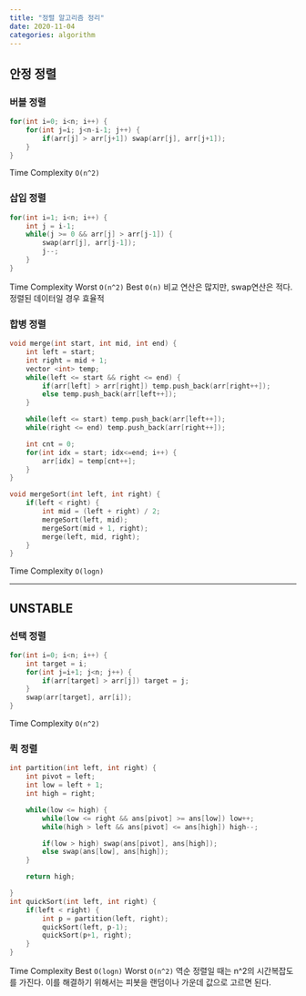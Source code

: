 ```yaml
---
title: "정렬 알고리즘 정리"
date: 2020-11-04
categories: algorithm
---
```


## 안정 정렬

### 버블 정렬
```c++
for(int i=0; i<n; i++) {
    for(int j=i; j<n-i-1; j++) {
        if(arr[j] > arr[j+1]) swap(arr[j], arr[j+1]);
    }
}
```
Time Complexity `O(n^2)`


### 삽입 정렬
```c++
for(int i=1; i<n; i++) {
    int j = i-1;
    while(j >= 0 && arr[j] > arr[j-1]) {
        swap(arr[j], arr[j-1]);
        j--;
    }
}
```
Time Complexity Worst `O(n^2)` Best `O(n)`
비교 연산은 많지만, swap연산은 적다.
정렬된 데이터일 경우 효율적

### 합병 정렬
```c++
void merge(int start, int mid, int end) {
    int left = start;
    int right = mid + 1;
    vector <int> temp;
    while(left <= start && right <= end) {
        if(arr[left] > arr[right]) temp.push_back(arr[right++]);
        else temp.push_back(arr[left++]);
    }

    while(left <= start) temp.push_back(arr[left++]);
    while(right <= end) temp.push_back(arr[right++]);

    int cnt = 0;
    for(int idx = start; idx<=end; i++) {
        arr[idx] = temp[cnt++];
    }
}

void mergeSort(int left, int right) {
    if(left < right) {
        int mid = (left + right) / 2;
        mergeSort(left, mid);
        mergeSort(mid + 1, right);
        merge(left, mid, right);
    }
}
```
Time Complexity `O(logn)`

---

## UNSTABLE

### 선택 정렬
```c++
for(int i=0; i<n; i++) {
    int target = i;
    for(int j=i+1; j<n; j++) {
        if(arr[target] > arr[j]) target = j;
    }
    swap(arr[target], arr[i]);
}
```
Time Complexity `O(n^2)`

### 퀵 정렬
```c++
int partition(int left, int right) {
    int pivot = left;
    int low = left + 1;
    int high = right;

    while(low <= high) {
        while(low <= right && ans[pivot] >= ans[low]) low++;
        while(high > left && ans[pivot] <= ans[high]) high--;

        if(low > high) swap(ans[pivot], ans[high]);
        else swap(ans[low], ans[high]);
    }

    return high;

}
int quickSort(int left, int right) {
    if(left < right) {
        int p = partition(left, right);
        quickSort(left, p-1);
        quickSort(p+1, right);
    }
}

```

Time Complexity Best `O(logn)` Worst `O(n^2)`
역순 정렬일 때는 n^2의 시간복잡도를 가진다.
이를 해결하기 위해서는 피봇을 랜덤이나 가운데 값으로 고르면 된다.
